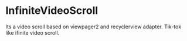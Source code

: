 # InfiniteVideoScroll
Its a video scroll based on viewpager2 and recyclerview adapter. 
Tik-tok like ifinite video scroll.
